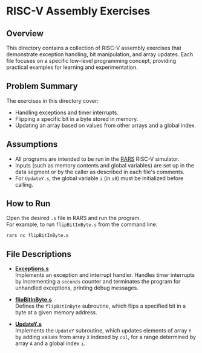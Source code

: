 # RISC-V Assembly Exercises

## Overview

This directory contains a collection of RISC-V assembly exercises that demonstrate exception handling, bit manipulation, and array updates. Each file focuses on a specific low-level programming concept, providing practical examples for learning and experimentation.

## Problem Summary

The exercises in this directory cover:
- Handling exceptions and timer interrupts.
- Flipping a specific bit in a byte stored in memory.
- Updating an array based on values from other arrays and a global index.

## Assumptions

- All programs are intended to be run in the [RARS](https://github.com/TheThirdOne/rars) RISC-V simulator.
- Inputs (such as memory contents and global variables) are set up in the data segment or by the caller as described in each file's comments.
- For `UpdateY.s`, the global variable `i` (in `s0`) must be initialized before calling.

## How to Run

Open the desired `.s` file in RARS and run the program.  
For example, to run `flipBitInByte.s` from the command line:

```
rars nc flipBitInByte.s
```

## File Descriptions

- **[Exceptions.s](Exceptions.s)**  
  Implements an exception and interrupt handler. Handles timer interrupts by incrementing a `seconds` counter and terminates the program for unhandled exceptions, printing debug messages.

- **[flipBitInByte.s](flipBitInByte.s)**  
  Defines the `flipBitInByte` subroutine, which flips a specified bit in a byte at a given memory address.

- **[UpdateY.s](UpdateY.s)**  
  Implements the `UpdateY` subroutine, which updates elements of array `Y` by adding values from array `X` indexed by `col`, for a range determined by array `A` and a global index `i`.
